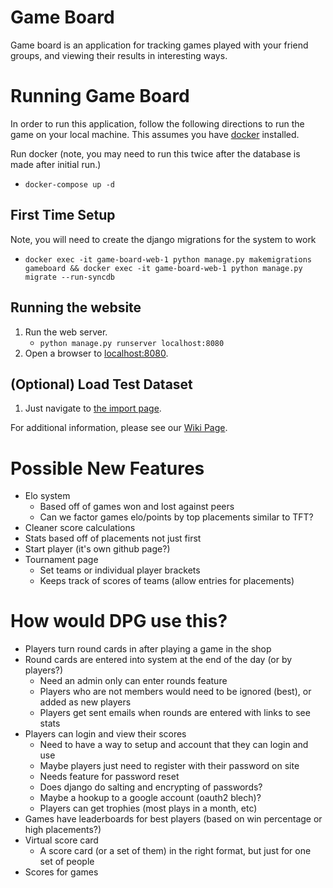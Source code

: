 # Game Board
Game board is an application for tracking games played with your friend groups, and viewing their results in interesting ways. 

# Running Game Board
In order to run this application, follow the following directions to run the game on your local machine. This assumes you have [docker](https://docs.docker.com/get-docker/) installed.

Run docker (note, you may need to run this twice after the database is made after initial run.)
- `docker-compose up -d`

## First Time Setup
Note, you will need to create the django migrations for the system to work
- `docker exec -it game-board-web-1 python manage.py makemigrations gameboard && docker exec -it game-board-web-1 python manage.py migrate --run-syncdb`

## Running the website
1. Run the web server.
    - `python manage.py runserver localhost:8080`
2. Open a browser to [localhost:8080](http://localhost:8080/).

## (Optional) Load Test Dataset
1. Just navigate to [the import page](http://localhost:8080/import).

For additional information, please see our [Wiki Page](https://github.com/KeeganW/game-board/wiki).

# Possible New Features
- Elo system
  - Based off of games won and lost against peers
  - Can we factor games elo/points by top placements similar to TFT?
- Cleaner score calculations
- Stats based off of placements not just first
- Start player (it's own github page?)
- Tournament page
  - Set teams or individual player brackets
  - Keeps track of scores of teams (allow entries for placements)

# How would DPG use this?
- Players turn round cards in after playing a game in the shop
- Round cards are entered into system at the end of the day (or by players?)
  - Need an admin only can enter rounds feature
  - Players who are not members would need to be ignored (best), or added as new players
  - Players get sent emails when rounds are entered with links to see stats
- Players can login and view their scores
  - Need to have a way to setup and account that they can login and use 
  - Maybe players just need to register with their password on site
  - Needs feature for password reset
  - Does django do salting and encrypting of passwords?
  - Maybe a hookup to a google account (oauth2 blech)?
  - Players can get trophies (most plays in a month, etc)
- Games have leaderboards for best players (based on win percentage or high placements?)
- Virtual score card
  - A score card (or a set of them) in the right format, but just for one set of people
- Scores for games
